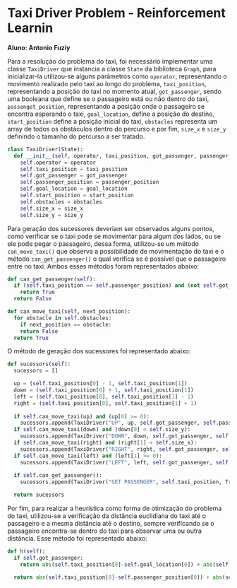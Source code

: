 # Taxi Driver Problem - Reinforcement Learnin

**Aluno: Antonio Fuziy**

Para a resolução do problema do taxi, foi necessário implementar uma classe `TaxiDriver` que instancia a classe `State` da biblioteca `Graph`, para inicializar-la utilizou-se alguns parâmetros como `operator`, representando o movimento realizado pelo taxi ao longo do problema, `taxi_position`, representando a posição do taxi no momento atual, `got_passenger`, sendo uma booleana que define se o passageiro está ou não dentro do taxi, `passenget_position`, representando a posição onde o passageiro se encontra esperando o taxi, `goal_location`, define a posição do destino, `start_position` define a posição inicial do taxi, `obstacles` representa um array de todos os obstáculos dentro do percurso e por fim, `size_x` e `size_y` definindo o tamanho do percurso a ser tratado.

```python
class TaxiDriver(State):
  def __init__(self, operator, taxi_position, got_passenger, passenger_position, goal_location, start_position, obstacles, size_x, size_y):
    self.operator = operator
    self.taxi_position = taxi_position
    self.got_passenger = got_passenger
    self.passenger_position = passenger_position
    self.goal_location = goal_location
    self.start_position = start_position
    self.obstacles = obstacles
    self.size_x = size_x
    self.size_y = size_y
```

Para geração dos sucessores deveriam ser observados alguns pontos, como verificar se o taxi pode se movimentar para algum dos lados, ou se ele pode pegar o passageiro, dessa forma, utilizou-se um método `can_move_taxi()` que observa a possibilidade de movimentação do taxi e o método `can_get_passenger()` o qual verifica se é possível que o passageiro entre no taxi. Ambos esses métodos foram representados abaixo:

```python
def can_get_passenger(self):
  if (self.taxi_position == self.passenger_position) and (not self.got_passenger):
    return True
  return False

def can_move_taxi(self, next_position):
  for obstacle in self.obstacles:
    if next_position == obstacle:
    return False
  return True
```

O método de geração dos sucessores foi representado abaixo:

```python
def sucessors(self):
  sucessors = []

  up = (self.taxi_position[0] - 1, self.taxi_position[1])
  down = (self.taxi_position[0] + 1, self.taxi_position[1])
  left = (self.taxi_position[0], self.taxi_position[1] - 1)
  right = (self.taxi_position[0], self.taxi_position[1] + 1)
  
  if self.can_move_taxi(up) and (up[0] >= 0):
    sucessors.append(TaxiDriver("UP", up, self.got_passenger, self.passenger_position, self.goal_location, self.start_position, self.obstacles, self.size_x, self.size_y))
  if self.can_move_taxi(down) and (down[0] < self.size_y):
    sucessors.append(TaxiDriver("DOWN", down, self.got_passenger, self.passenger_position, self.goal_location, self.start_position, self.obstacles, self.size_x, self.size_y))
  if self.can_move_taxi(right) and (right[1] < self.size_x):
    sucessors.append(TaxiDriver("RIGHT", right, self.got_passenger, self.passenger_position, self.goal_location, self.start_position, self.obstacles, self.size_x, self.size_y))
  if self.can_move_taxi(left) and (left[1] >= 0):
    sucessors.append(TaxiDriver("LEFT", left, self.got_passenger, self.passenger_position, self.goal_location, self.start_position, self.obstacles, self.size_x, self.size_y))
  
  if self.can_get_passenger():
    sucessors.append(TaxiDriver("GET PASSENGER", self.taxi_position, True, self.passenger_position, self.goal_location, self.start_position, self.obstacles, self.size_x, self.size_y))

  return sucessors
```

Por fim, para realizar a heurística como forma de otimização do problema do taxi, utilizou-se a verificação da distância euclidiana do taxi até o passageiro e a mesma distância até o destino, sempre verificando se o passageiro encontra-se dentro do taxi para observar uma ou outra distância. Esse método foi representado abaixo:

```python
def h(self):
  if self.got_passenger:
    return abs(self.taxi_position[0]-self.goal_location[0]) + abs(self.taxi_position[1]-self.goal_location[1])

  return abs(self.taxi_position[0]-self.passenger_position[0]) + abs(self.taxi_position[1]-self.passenger_position[1])
```